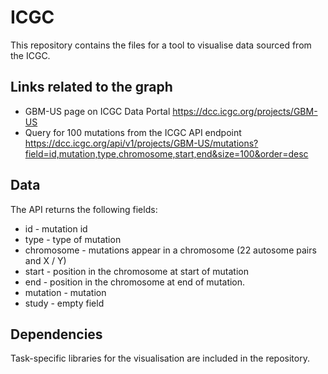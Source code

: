 # ICGC
This repository contains the files for a tool to visualise data sourced from the ICGC.


## Links related to the graph
* GBM-US page on ICGC Data Portal https://dcc.icgc.org/projects/GBM-US
* Query for 100 mutations from the ICGC API endpoint https://dcc.icgc.org/api/v1/projects/GBM-US/mutations?field=id,mutation,type,chromosome,start,end&size=100&order=desc


## Data
The API returns the following fields:
* id - mutation id
* type - type of mutation
* chromosome - mutations appear in a chromosome (22 autosome pairs and X / Y)
* start - position in the chromosome at start of mutation
* end - position in the chromosome at end of mutation.
* mutation - mutation
* study - empty field


## Dependencies
Task-specific libraries for the visualisation are included in the repository.
